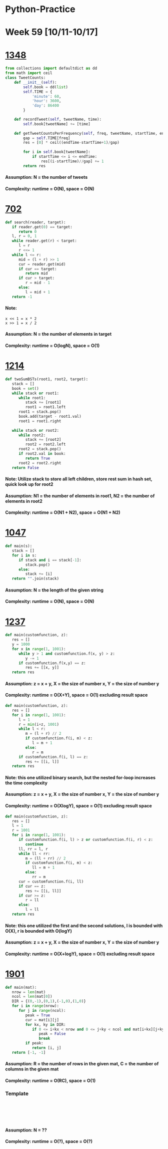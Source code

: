 # Python-Practice

# Week 59 [10/11-10/17]

# [1348](https://leetcode.com/problems/tweet-counts-per-frequency/)
```python
from collections import defaultdict as dd
from math import ceil
class TweetCounts:
    def __init__(self):
        self.book = dd(list)
        self.TIME = {
            'minute': 60,
            'hour': 3600,
            'day': 86400
        }

    def recordTweet(self, tweetName, time):
        self.book[tweetName] += [time]
        
    def getTweetCountsPerFrequency(self, freq, tweetName, startTime, endTime):
        gap = self.TIME[freq]
        res = [0] * ceil((endTime-startTime+1)/gap)
        
        for i in self.book[tweetName]:
            if startTime <= i <= endTime:
                res[(i-startTime)//gap] += 1
        return res
```
#### Assumption: N = the number of tweets
#### Complexity: runtime = O(N), space = O(N)

# [702](https://leetcode.com/problems/search-in-a-sorted-array-of-unknown-size/)
```python
def search(reader, target):
   if reader.get(0) == target:
      return 0
   l, r = 0, 1
   while reader.get(r) < target:
      l = r
      r <<= 1
   while l <= r:
      mid = (l + r) >> 1
      cur = reader.get(mid)
      if cur == target:
         return mid
      if cur > target:
         r = mid - 1
      else:
         l = mid + 1
   return -1
```
#### Note:
```
x << 1 = x * 2
x >> 1 = x / 2
```
#### Assumption: N = the number of elements in target
#### Complexity: runtime = O(logN), space = O(1)

# [1214](https://leetcode.com/problems/two-sum-bsts/)
```python
def twoSumBSTs(root1, root2, target):
   stack = []
   book = set()
   while stack or root1:
      while root1:
         stack += [root1]
         root1 = root1.left
      root1 = stack.pop()
      book.add(target - root1.val)
      root1 = root1.right
      
   while stack or root2:
      while root2:
         stack += [root2]
         root2 = root2.left
      root2 = stack.pop()
      if root2.val in book:
         return True
      root2 = root2.right
   return False
```
#### Note: Utilize stack to store all left children, store rest sum in hash set, quick look up for root2
#### Assumption: N1 = the number of elements in root1, N2 = the number of elements in root2 
#### Complexity: runtime = O(N1 + N2), space = O(N1 + N2)

# [1047](https://leetcode.com/problems/remove-all-adjacent-duplicates-in-string/)
```python
def main(s):
   stack = []
   for i in s:
      if stack and i == stack[-1]:
         stack.pop()
      else:
         stack += [i]
   return "".join(stack)
```
#### Assumption: N = the length of the given string
#### Complexity: runtime = O(N), space = O(N)

# [1237](https://leetcode.com/problems/find-positive-integer-solution-for-a-given-equation/)
```python
def main(customfunction, z):
   res = []
   y = 1000
   for x in range(1, 1001):
      while y > 1 and customfunction.f(x, y) > z:
         y -= 1
      if customfunction.f(x,y) == z:
         res += [[x, y]]
   return res
```
#### Assumption: z = x + y, X = the size of number x, Y = the size of number y
#### Complexity: runtime = O(X+Y), space = O(1) excluding result space
```python
def main(customfunction, z):
   res = []
   for i in range(1, 1001):
      l = 1
      r = min(i+z, 1001)
      while l < r:
         m = (l + r) // 2
         if customfunction.f(i, m) < z:
            l = m + 1
         else:
            r = m
      if customfunction.f(i, l) == z:
         res += [[i, l]]
   return res
```
#### Note: this one utilized binary search, but the nested for-loop increases the time complexity
#### Assumption: z = x + y, X = the size of number x, Y = the size of number y
#### Complexity: runtime = O(XlogY), space = O(1) excluding result space
```python
def main(customfunction, z):
   res = []
   l = 1
   r = 1001
   for i in range(1, 1001):
      if customfunction.f(i, l) > z or customfunction.f(i, r) < z:
         continue
      ll, rr = l, r
      while ll < rr:
         m = (ll + rr) // 2
         if customfunction.f(i, m) < z:
            ll = m + 1
         else:
            rr = m
      cur = customfunction.f(i, ll)
      if cur == z:
         res += [[i, ll]]
      if cur >= z:
         r = ll
      else:
         l = ll
   return res
```
#### Note: this one utilized the first and the second solutions, l is bounded with O(X), r is bounded with O(logY)
#### Assumption: z = x + y, X = the size of number x, Y = the size of number y
#### Complexity: runtime = O(X+logY), space = O(1) excluding result space

# [1901](https://leetcode.com/problems/find-a-peak-element-ii/)
```python
def main(mat):
   nrow = len(mat)
   ncol = len(mat[0])
   DIR = {(0,-1),(0,1),(-1,0),(1,0)}
   for i in range(nrow):
      for j in range(ncol):
         peak = True
         cur = mat[i][j]
         for kx, ky in DIR:
            if 0 <= i+kx < nrow and 0 <= j+ky < ncol and mat[i+kx][j+ky] >= cur:
               peak = False
               break
         if peak:
            return [i, j]
   return [-1, -1]                     
```
#### Assumption: R = the number of rows in the given mat, C = the number of columns in the given mat
#### Complexity: runtime = O(RC), space = O(1)

### Template
# []()
```sql
```

# []()
```python
```
#### Assumption: N = ??
#### Complexity: runtime = O(?), space = O(?)
